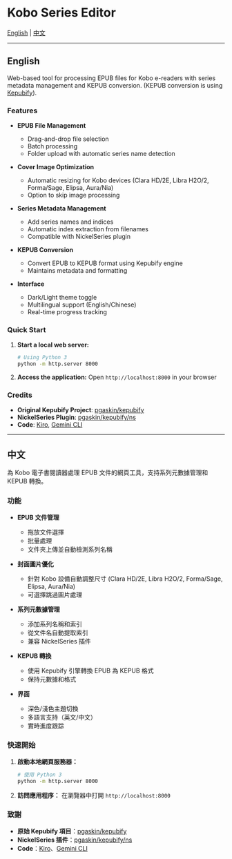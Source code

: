 # Kobo Series Editor

[English](#english) | [中文](#中文)

---

## English

Web-based tool for processing EPUB files for Kobo e-readers with series metadata management and KEPUB conversion. (KEPUB conversion is using [Kepubify](https://github.com/pgaskin/kepubify/)).

### Features

- **EPUB File Management**
  - Drag-and-drop file selection
  - Batch processing
  - Folder upload with automatic series name detection

- **Cover Image Optimization**
  - Automatic resizing for Kobo devices (Clara HD/2E, Libra H2O/2, Forma/Sage, Elipsa, Aura/Nia)
  - Option to skip image processing

- **Series Metadata Management**
  - Add series names and indices
  - Automatic index extraction from filenames
  - Compatible with NickelSeries plugin

- **KEPUB Conversion**
  - Convert EPUB to KEPUB format using Kepubify engine
  - Maintains metadata and formatting

- **Interface**
  - Dark/Light theme toggle
  - Multilingual support (English/Chinese)
  - Real-time progress tracking

### Quick Start

1. **Start a local web server:**
   ```bash
   # Using Python 3
   python -m http.server 8000
   

2. **Access the application:**
   Open `http://localhost:8000` in your browser

### Credits

- **Original Kepubify Project**: [pgaskin/kepubify](https://github.com/pgaskin/kepubify/)
- **NickelSeries Plugin**: [pgaskin/kepubify/ns](https://pgaskin.net/kepubify/ns/)
- **Code**: [Kiro](https://kiro.dev/), [Gemini CLI](https://github.com/google-gemini/gemini-cli)

---

## 中文

為 Kobo 電子書閱讀器處理 EPUB 文件的網頁工具，支持系列元數據管理和 KEPUB 轉換。

### 功能

- **EPUB 文件管理**
  - 拖放文件選擇
  - 批量處理
  - 文件夾上傳並自動檢測系列名稱

- **封面圖片優化**
  - 針對 Kobo 設備自動調整尺寸 (Clara HD/2E, Libra H2O/2, Forma/Sage, Elipsa, Aura/Nia)
  - 可選擇跳過圖片處理

- **系列元數據管理**
  - 添加系列名稱和索引
  - 從文件名自動提取索引
  - 兼容 NickelSeries 插件

- **KEPUB 轉換**
  - 使用 Kepubify 引擎轉換 EPUB 為 KEPUB 格式
  - 保持元數據和格式

- **界面**
  - 深色/淺色主題切換
  - 多語言支持（英文/中文）
  - 實時進度跟踪

### 快速開始

1. **啟動本地網頁服務器：**
   ```bash
   # 使用 Python 3
   python -m http.server 8000
   
2. **訪問應用程序：**
   在瀏覽器中打開 `http://localhost:8000`

### 致謝

- **原始 Kepubify 項目**：[pgaskin/kepubify](https://github.com/pgaskin/kepubify/)
- **NickelSeries 插件**：[pgaskin/kepubify/ns](https://pgaskin.net/kepubify/ns/)
- **Code**：[Kiro](https://kiro.dev/)、[Gemini CLI](https://github.com/google-gemini/gemini-cli)